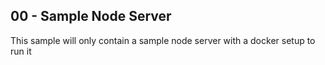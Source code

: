 ## 00 - Sample Node Server

This sample will only contain a sample node server with a docker setup to run it